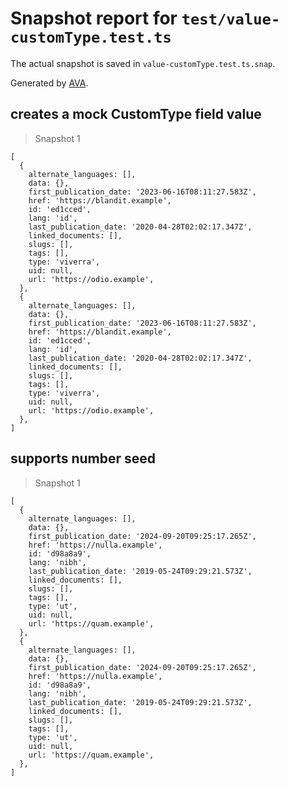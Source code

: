 # Snapshot report for `test/value-customType.test.ts`

The actual snapshot is saved in `value-customType.test.ts.snap`.

Generated by [AVA](https://avajs.dev).

## creates a mock CustomType field value

> Snapshot 1

    [
      {
        alternate_languages: [],
        data: {},
        first_publication_date: '2023-06-16T08:11:27.583Z',
        href: 'https://blandit.example',
        id: 'ed1cced',
        lang: 'id',
        last_publication_date: '2020-04-28T02:02:17.347Z',
        linked_documents: [],
        slugs: [],
        tags: [],
        type: 'viverra',
        uid: null,
        url: 'https://odio.example',
      },
      {
        alternate_languages: [],
        data: {},
        first_publication_date: '2023-06-16T08:11:27.583Z',
        href: 'https://blandit.example',
        id: 'ed1cced',
        lang: 'id',
        last_publication_date: '2020-04-28T02:02:17.347Z',
        linked_documents: [],
        slugs: [],
        tags: [],
        type: 'viverra',
        uid: null,
        url: 'https://odio.example',
      },
    ]

## supports number seed

> Snapshot 1

    [
      {
        alternate_languages: [],
        data: {},
        first_publication_date: '2024-09-20T09:25:17.265Z',
        href: 'https://nulla.example',
        id: 'd98a8a9',
        lang: 'nibh',
        last_publication_date: '2019-05-24T09:29:21.573Z',
        linked_documents: [],
        slugs: [],
        tags: [],
        type: 'ut',
        uid: null,
        url: 'https://quam.example',
      },
      {
        alternate_languages: [],
        data: {},
        first_publication_date: '2024-09-20T09:25:17.265Z',
        href: 'https://nulla.example',
        id: 'd98a8a9',
        lang: 'nibh',
        last_publication_date: '2019-05-24T09:29:21.573Z',
        linked_documents: [],
        slugs: [],
        tags: [],
        type: 'ut',
        uid: null,
        url: 'https://quam.example',
      },
    ]
